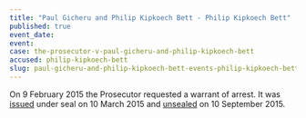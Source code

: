 ```yaml
---
title: "Paul Gicheru and Philip Kipkoech Bett - Philip Kipkoech Bett"
published: true
event_date:
event:
case: the-prosecutor-v-paul-gicheru-and-philip-kipkoech-bett
accused: philip-kipkoech-bett
slug: paul-gicheru-and-philip-kipkoech-bett-events-philip-kipkoech-bett
---
```


On 9 February 2015 the Prosecutor requested a warrant of arrest. It was [issued](https://www.icc-cpi.int/en_menus/icc/situations%20and%20cases/situations/situation%20icc%200109/related%20cases/ICC-01_09-01_15/court-records/chambers/ptcII/Pages/1.aspx) under seal on 10 March 2015 <span class="redactor-invisible-space">and [unsealed](https://www.icc-cpi.int/en_menus/icc/situations%20and%20cases/situations/situation%20icc%200109/related%20cases/ICC-01_09-01_15/court-records/chambers/ptcII/Pages/11.aspx) on 10 September 2015.</span>


